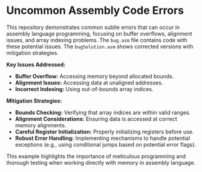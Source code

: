 # Uncommon Assembly Code Errors
This repository demonstrates common subtle errors that can occur in assembly language programming, focusing on buffer overflows, alignment issues, and array indexing problems.  The `bug.asm` file contains code with these potential issues. The `bugSolution.asm` shows corrected versions with mitigation strategies.

**Key Issues Addressed:**

* **Buffer Overflow:**  Accessing memory beyond allocated bounds.
* **Alignment Issues:**  Accessing data at unaligned addresses.
* **Incorrect Indexing:** Using out-of-bounds array indices.

**Mitigation Strategies:**

* **Bounds Checking:** Verifying that array indices are within valid ranges.
* **Alignment Considerations:**  Ensuring data is accessed at correct memory alignments.
* **Careful Register Initialization:** Properly initializing registers before use. 
* **Robust Error Handling:** Implementing mechanisms to handle potential exceptions (e.g., using conditional jumps based on potential error flags).

This example highlights the importance of meticulous programming and thorough testing when working directly with memory in assembly language.